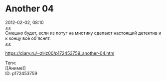 Another 04
===========

   
 2012-02-02, 08:10   
   [<<](Another%2001-03)    
 Смешно будет, если из потуг на мистику сделают настоящий детектив и к концу всё об'яснят.   
  [>>](Another%2005-11)    
    
 <https://diary.ru/~zHz00/p172453759_another-04.htm>   
   
 Теги:   
 [[Аниме]]   
 ID: p172453759